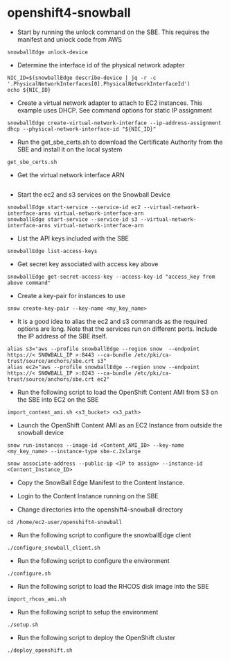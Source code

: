 # openshift4-snowball

- Start by running the unlock command on the SBE. This requires the manifest and unlock code from AWS
```
snowballEdge unlock-device
```

- Determine the interface id of the physical network adapter
```
NIC_ID=$(snowballEdge describe-device | jq -r -c '.PhysicalNetworkInterfaces[0].PhysicalNetworkInterfaceId')
echo ${NIC_ID}
```

- Create a virtual network adapter to attach to EC2 instances. This example uses DHCP. See command options for static IP assignment
```
snowballEdge create-virtual-network-interface --ip-address-assignment dhcp --physical-network-interface-id "${NIC_ID}"
```

- Run the get_sbe_certs.sh to download the Certificate Authority from the SBE and install it on the local system
```
get_sbe_certs.sh
```

- Get the virtual network interface ARN
```
```

- Start the ec2 and s3 services on the Snowball Device
```
snowballEdge start-service --service-id ec2 --virtual-network-interface-arns virtual-network-interface-arn
snowballEdge start-service --service-id s3 --virtual-network-interface-arns virtual-network-interface-arn
```

- List the API keys included with the SBE
```
snowballEdge list-access-keys
```

- Get secret key associated with access key above
```
snowballEdge get-secret-access-key --access-key-id "access_key from above command"
```

- Create a key-pair for instances to use
```
snow create-key-pair --key-name <my_key_name>
```

- It is a good idea to alias the ec2 and s3 commands as the required options are long. Note that the services run on different ports. Include the IP address of the SBE itself.
```
alias s3="aws --profile snowballEdge --region snow  --endpoint https://< SNOWBALL_IP >:8443 --ca-bundle /etc/pki/ca-trust/source/anchors/sbe.crt s3"
alias ec2="aws --profile snowballEdge --region snow --endpoint https://< SNOWBALL_IP >:8243 --ca-bundle /etc/pki/ca-trust/source/anchors/sbe.crt ec2"
```

- Run the following script to load the OpenShift Content AMI from S3 on the SBE into EC2 on the SBE
```
import_content_ami.sh <s3_bucket> <s3_path>
```

- Launch the OpenShift Content AMI as an EC2 Instance from outside the snowball device
```
snow run-instances --image-id <Content_AMI_ID> --key-name <my_key_name> --instance-type sbe-c.2xlarge

snow associate-address --public-ip <IP to assign> --instance-id <Content_Instance_ID>
```

- Copy the SnowBall Edge Manifest to the Content Instance.

- Login to the Content Instance running on the SBE

- Change directories into the openshift4-snowball directory
```
cd /home/ec2-user/openshift4-snowball
```

- Run the following script to configure the snowballEdge client
```
./configure_snowball_client.sh
```

- Run the following script to configure the environment
```
./configure.sh
```

- Run the following script to load the RHCOS disk image into the SBE
```
import_rhcos_ami.sh
```

- Run the following script to setup the environment
```
./setup.sh
```

- Run the following script to deploy the OpenShift cluster
```
./deploy_openshift.sh
```
